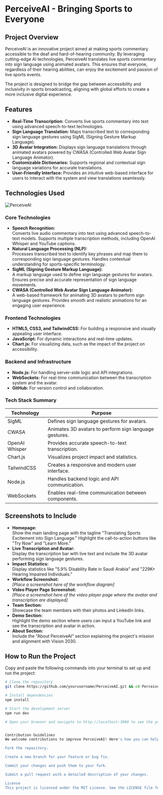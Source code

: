 # PerceiveAI - Bringing Sports to Everyone

## Project Overview
PerceiveAI is an innovative project aimed at making sports commentary accessible to the deaf and hard-of-hearing community. By leveraging cutting-edge AI technologies, PerceiveAI translates live sports commentary into sign language using animated avatars. This ensures that everyone, regardless of their hearing abilities, can enjoy the excitement and passion of live sports events.

The project is designed to bridge the gap between accessibility and inclusivity in sports broadcasting, aligning with global efforts to create a more inclusive digital experience.

## Features
- **Real-Time Transcription:** Converts live sports commentary into text using advanced speech-to-text technologies.
- **Sign Language Translation:** Maps transcribed text to corresponding sign language gestures using SigML (Signing Gesture Markup Language).
- **3D Avatar Integration:** Displays sign language translations through animated avatars powered by CWASA (Controlled Web Avatar Sign Language Animator).
- **Customizable Dictionaries:** Supports regional and contextual sign language variations for accurate translations.
- **User-Friendly Interface:** Provides an intuitive web-based interface for users to interact with the system and view translations seamlessly.

## Technologies Used

![PerceiveAI](https://github.com/user-attachments/assets/fbffa61a-d7f0-4996-91d3-e46024df830b)


### Core Technologies
- **Speech Recognition:**  
  Converts live audio commentary into text using advanced speech-to-text models. Supports multiple transcription methods, including OpenAI Whisper and YouTube captions.
- **Natural Language Processing (NLP):**  
  Processes transcribed text to identify key phrases and map them to corresponding sign language gestures. Handles contextual understanding for sports-specific terminology.
- **SigML (Signing Gesture Markup Language):**  
  A markup language used to define sign language gestures for avatars. Ensures precise and accurate representation of sign language movements.
- **CWASA (Controlled Web Avatar Sign Language Animator):**  
  A web-based framework for animating 3D avatars to perform sign language gestures. Provides smooth and realistic animations for an engaging user experience.

### Frontend Technologies
- **HTML5, CSS3, and TailwindCSS:** For building a responsive and visually appealing user interface.
- **JavaScript:** For dynamic interactions and real-time updates.
- **Chart.js:** For visualizing data, such as the impact of the project on accessibility.

### Backend and Infrastructure
- **Node.js:** For handling server-side logic and API integrations.
- **WebSockets:** For real-time communication between the transcription system and the avatar.
- **GitHub:** For version control and collaboration.

### Tech Stack Summary
| Technology        | Purpose                                                             |
|-------------------|---------------------------------------------------------------------|
| SigML             | Defines sign language gestures for avatars.                         |
| CWASA             | Animates 3D avatars to perform sign language gestures.               |
| OpenAI Whisper    | Provides accurate speech-to-text transcription.                      |
| Chart.js          | Visualizes project impact and statistics.                           |
| TailwindCSS       | Creates a responsive and modern user interface.                     |
| Node.js           | Handles backend logic and API communication.                        |
| WebSockets        | Enables real-time communication between components.                 |

## Screenshots to Include
- **Homepage:**  
  Show the main landing page with the tagline "Translating Sports Excitement into Sign Language." Highlight the call-to-action buttons like "Try Now" and "Learn More."
- **Live Transcription and Avatar:**  
  Display the transcription bar with live text and include the 3D avatar performing sign language gestures.
- **Impact Statistics:**  
  Display statistics like "5.9% Disability Rate in Saudi Arabia" and "229K+ Hearing Impaired Individuals."
- **Workflow Screenshot:**  
  _[Place a screenshot here of the workflow diagram]_
- **Video Player Page Screenshot:**  
  _[Place a screenshot here of the video player page where the avatar and transcription are displayed]_
- **Team Section:**  
  Showcase the team members with their photos and LinkedIn links.
- **Demo Section:**  
  Highlight the demo section where users can input a YouTube link and see the transcription and avatar in action.
- **About Section:**  
  Include the "About PerceiveAI" section explaining the project's mission and alignment with Vision 2030.

## How to Run the Project
Copy and paste the following commands into your terminal to set up and run the project:

```bash
# Clone the repository
git clone https://github.com/yourusername/PerceiveAI.git && cd PerceiveAI

# Install dependencies
npm install

# Start the development server
npm run dev

# Open your browser and navigate to http://localhost:3000 to see the project in action.


Contribution Guidelines
We welcome contributions to improve PerceiveAI! Here's how you can help:

Fork the repository.

Create a new branch for your feature or bug fix.

Commit your changes and push them to your fork.

Submit a pull request with a detailed description of your changes.

License
This project is licensed under the MIT License. See the LICENSE file for more details.
